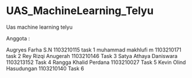 # UAS_MachineLearning_Telyu
Uas machine learning telyu

Anggota :

Augryes Farha S.N	1103210115	task 1
muhammad makhlufi m	1103210171	task 2
Rey Rizqi Anugerah	1103210146	Task 3
Satya Athaya Daniswara	1103213152	Task 4
Rangga Khalid Perdana	1103210027	Task 5
Kevin Olind Hasudungan	1103210140	Task 6 
